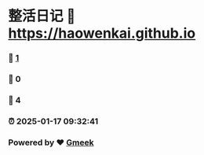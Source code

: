 # 整活日记 :link: https://haowenkai.github.io 
### :page_facing_up: [1](https://haowenkai.github.io/tag.html) 
### :speech_balloon: 0 
### :hibiscus: 4 
### :alarm_clock: 2025-01-17 09:32:41 
### Powered by :heart: [Gmeek](https://github.com/Meekdai/Gmeek)
